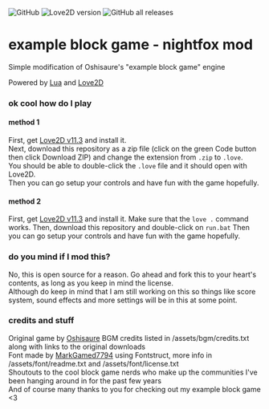 ![GitHub](https://img.shields.io/github/license/rexxt/example-block-game)
![Love2D version](https://img.shields.io/badge/Love2D-v11.3-blue)
![GitHub all releases](https://img.shields.io/github/downloads/rexxt/example-block-game/total)

# example block game - nightfox mod
Simple modification of Oshisaure's "example block game" engine

Powered by [Lua](https://www.lua.org/about.html) and [Love2D](https://love2d.org/)

### ok cool how do I play
#### method 1
First, get [Love2D v11.3](https://github.com/love2d/love/releases/tag/11.3) and install it.  
Next, download this repository as a zip file (click on the green Code button then click Download ZIP) and change the extension from `.zip` to `.love`.  
You should be able to double-click the `.love` file and it should open with Love2D.  
Then you can go setup your controls and have fun with the game hopefully.  
#### method 2
First, get [Love2D v11.3](https://github.com/love2d/love/releases/tag/11.3) and install it. Make sure that the `love .` command works.
Then, download this repository and double-click on `run.bat`
Then you can go setup your controls and have fun with the game hopefully.

### do you mind if I mod this?
No, this is open source for a reason. Go ahead and fork this to your heart's contents, as long as you keep in mind the license.  
Although do keep in mind that I am still working on this so things like score system, sound effects and more settings will be in this at some point.

### credits and stuff
Original game by [Oshisaure](https://github.com/Oshisaure)
BGM credits listed in /assets/bgm/credits.txt along with links to the original downloads  
Font made by [MarkGamed7794](https://github.com/MarkGamed7794) using Fontstruct, more info in /assets/font/readme.txt and /assets/font/license.txt  
Shoutouts to the cool block game nerds who make up the communities I've been hanging around in for the past few years  
And of course many thanks to you for checking out my example block game <3
